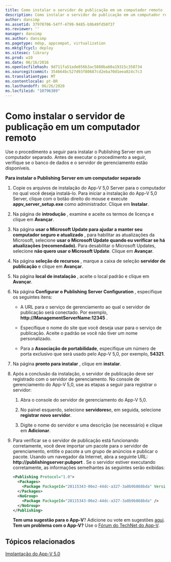 ```yaml
---
title: Como instalar o servidor de publicação em um computador remoto
description: Como instalar o servidor de publicação em um computador remoto
author: dansimp
ms.assetid: 37970706-54ff-4799-9485-b9b49fd50f37
ms.reviewer: ''
manager: dansimp
ms.author: dansimp
ms.pagetype: mdop, appcompat, virtualization
ms.mktglfcycl: deploy
ms.sitesec: library
ms.prod: w10
ms.date: 06/16/2016
ms.openlocfilehash: 9d711fa51ade856b3ac5880ba60a19315c358734
ms.sourcegitcommit: 354664bc527d93f80687cd2eba70d1eea024c7c3
ms.translationtype: MT
ms.contentlocale: pt-BR
ms.lasthandoff: 06/26/2020
ms.locfileid: "10796389"
---
```

# Como instalar o servidor de publicação em um computador remoto


Use o procedimento a seguir para instalar o Publishing Server em um computador separado. Antes de executar o procedimento a seguir, verifique se o banco de dados e o servidor de gerenciamento estão disponíveis.

**Para instalar o Publishing Server em um computador separado**

1. Copie os arquivos de instalação do App-V 5,0 Server para o computador no qual você deseja instalá-lo. Para iniciar a instalação do App-V 5,0 Server, clique com o botão direito do mouse e execute **appv\_server\_setup.exe** como administrador. Clique em **Instalar**.

2. Na página de **introdução** , examine e aceite os termos de licença e clique em **Avançar**.

3. Na página **usar o Microsoft Update para ajudar a manter seu computador seguro e atualizado** , para habilitar as atualizações da Microsoft, selecione **usar o Microsoft Update quando eu verificar se há atualizações (recomendado).** Para desabilitar o Microsoft Updates, selecione **não quero usar o Microsoft Update**. Clique em **Avançar**.

4. Na página **seleção de recursos** , marque a caixa de seleção **servidor de publicação** e clique em **Avançar**.

5. Na página **local de instalação** , aceite o local padrão e clique em **Avançar**.

6. Na página **Configurar o Publishing Server Configuration** , especifique os seguintes itens:

   -   A URL para o serviço de gerenciamento ao qual o servidor de publicação será conectado. Por exemplo, **http://ManagementServerName:12345** .

   -   Especifique o nome do site que você deseja usar para o serviço de publicação. Aceite o padrão se você não tiver um nome personalizado.

   -   Para a **Associação de portabilidade**, especifique um número de porta exclusivo que será usado pelo App-V 5,0, por exemplo, **54321**.

7. Na página **pronto para instalar** , clique em **instalar**.

8. Após a conclusão da instalação, o servidor de publicação deve ser registrado com o servidor de gerenciamento. No console de gerenciamento do App-V 5,0, use as etapas a seguir para registrar o servidor:

   1.  Abra o console do servidor de gerenciamento do App-V 5,0.

   2.  No painel esquerdo, selecione **servidores**e, em seguida, selecione **registrar novo servidor**.

   3.  Digite o nome do servidor e uma descrição (se necessário) e clique em **Adicionar**.

9. Para verificar se o servidor de publicação está funcionando corretamente, você deve importar um pacote para o servidor de gerenciamento, entitle o pacote a um grupo de anúncios e publicar o pacote. Usando um navegador da Internet, abra a seguinte URL: <strong> http://publishingserver:pubport </strong> . Se o servidor estiver executando corretamente, as informações semelhantes às seguintes serão exibidas:

   ```xml
   <Publishing Protocol="1.0">
     <Packages>
       <Package PackageId="28115343-06e2-44dc-a327-3a0b9b868bda" VersionId="5d03c08f-51dc-4026-8cf9-15ebe3d65a72" PackageUrl="\\server\share\file.appv" />
     </Packages>
     <NoGroup>
       <Package PackageId="28115343-06e2-44dc-a327-3a0b9b868bda" />
     </NoGroup>
   </Publishing>
   ```

   **Tem uma sugestão para o App-V**? Adicione ou vote em sugestões [aqui](http://appv.uservoice.com/forums/280448-microsoft-application-virtualization). **Tem um problema com o App-V?** Use o [Fórum do TechNet do App-V](https://social.technet.microsoft.com/Forums/home?forum=mdopappv).

## Tópicos relacionados


[Implantação do App-V 5.0](deploying-app-v-50.md)

 

 





